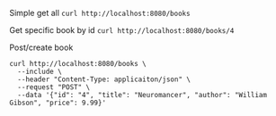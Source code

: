
Simple get all
```curl http://localhost:8080/books```

Get specific book by id
```curl http://localhost:8080/books/4```

Post/create book
```
curl http://localhost:8080/books \
  --include \
  --header "Content-Type: applicaiton/json" \
  --request "POST" \
  --data '{"id": "4", "title": "Neuromancer", "author": "William Gibson", "price": 9.99}'
```